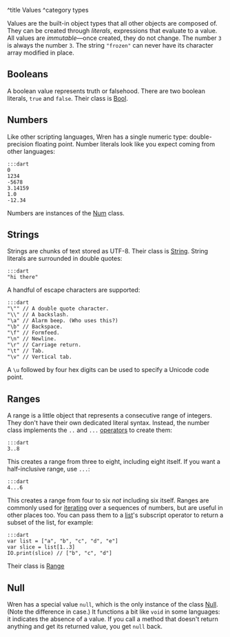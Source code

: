 ^title Values
^category types

Values are the built-in object types that all other objects are composed of.
They can be created through *literals*, expressions that evaluate to a value.
All values are *immutable*&mdash;once created, they do not change. The number
`3` is always the number `3`. The string `"frozen"` can never have its
character array modified in place.

## Booleans

A boolean value represents truth or falsehood. There are two boolean literals,
`true` and `false`. Their class is [Bool](core/bool.html).

## Numbers

Like other scripting languages, Wren has a single numeric type:
double-precision floating point. Number literals look like you expect coming
from other languages:

    :::dart
    0
    1234
    -5678
    3.14159
    1.0
    -12.34

Numbers are instances of the [Num](core/num.html) class.

## Strings

Strings are chunks of text stored as UTF-8. Their class is
[String](core/string.html). String literals are surrounded in double quotes:

    :::dart
    "hi there"

A handful of escape characters are supported:

    :::dart
    "\"" // A double quote character.
    "\\" // A backslash.
    "\a" // Alarm beep. (Who uses this?)
    "\b" // Backspace.
    "\f" // Formfeed.
    "\n" // Newline.
    "\r" // Carriage return.
    "\t" // Tab.
    "\v" // Vertical tab.

A `\u` followed by four hex digits can be used to specify a Unicode code point.

## Ranges

A range is a little object that represents a consecutive range of integers.
They don't have their own dedicated literal syntax. Instead, the number class
implements the `..` and `...` [operators](expressions.html#operators) to create
them:

    :::dart
    3..8

This creates a range from three to eight, including eight itself. If you want a
half-inclusive range, use `...`:

    :::dart
    4...6

This creates a range from four to six *not* including six itself. Ranges are
commonly used for [iterating](control-flow.html#for-statements) over a
sequences of numbers, but are useful in other places too. You can pass them to
a [list](lists.html)'s subscript operator to return a subset of the list, for
example:

    :::dart
    var list = ["a", "b", "c", "d", "e"]
    var slice = list[1..3]
    IO.print(slice) // ["b", "c", "d"]

Their class is [Range](core/range.html)

## Null

Wren has a special value `null`, which is the only instance of the class
[Null](core/null.html). (Note the difference in case.) It functions a bit like
`void` in some languages: it indicates the absence of a value. If you call a
method that doesn't return anything and get its returned value, you get `null`
back.

